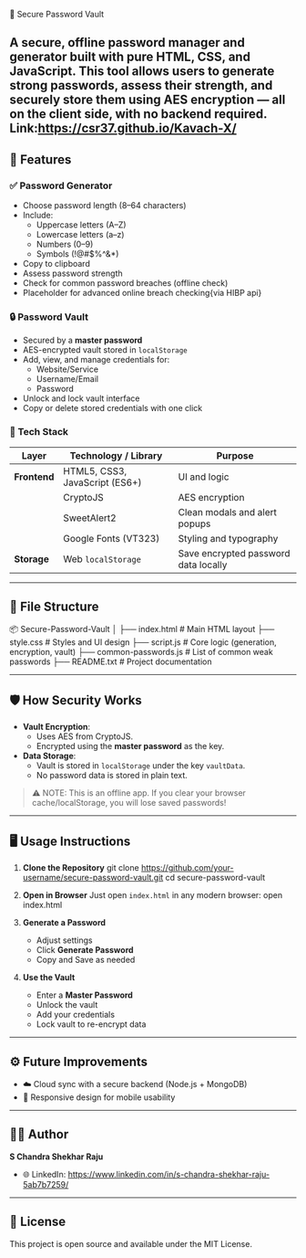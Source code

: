 🔐 Secure Password Vault

A secure, offline password manager and generator built with pure HTML, CSS, and JavaScript. This tool allows users to generate strong passwords, assess their strength, and securely store them using AES encryption — all on the client side, with no backend required.
Link:https://csr37.github.io/Kavach-X/
---

## 🚀 Features

### ✅ Password Generator
- Choose password length (8–64 characters)
- Include:
  - Uppercase letters (A–Z)
  - Lowercase letters (a–z)
  - Numbers (0–9)
  - Symbols (!@#$%^&*)
- Copy to clipboard
- Assess password strength
- Check for common password breaches (offline check)
- Placeholder for advanced online breach checking{via HIBP api}

### 🔒 Password Vault
- Secured by a **master password**
- AES-encrypted vault stored in `localStorage`
- Add, view, and manage credentials for:
  - Website/Service
  - Username/Email
  - Password
- Unlock and lock vault interface
- Copy or delete stored credentials with one click

### 🧠 Tech Stack

| Layer             | Technology / Library                       | Purpose |
|------------------|--------------------------------------------|---------|
| **Frontend**      | HTML5, CSS3, JavaScript (ES6+)             | UI and logic |
|                   | CryptoJS                                   | AES encryption |
|                   | SweetAlert2                                | Clean modals and alert popups |
|                   | Google Fonts (VT323)                       | Styling and typography |
| **Storage**       | Web `localStorage`                         | Save encrypted password data locally |

---

## 📁 File Structure

📦 Secure-Password-Vault
│
├── index.html             # Main HTML layout
├── style.css              # Styles and UI design
├── script.js              # Core logic (generation, encryption, vault)
├── common-passwords.js    # List of common weak passwords
├── README.txt             # Project documentation

---

## 🛡️ How Security Works

- **Vault Encryption**:  
  - Uses AES from CryptoJS.
  - Encrypted using the **master password** as the key.
- **Data Storage**:
  - Vault is stored in `localStorage` under the key `vaultData`.
  - No password data is stored in plain text.

> ⚠️ NOTE: This is an offline app. If you clear your browser cache/localStorage, you will lose saved passwords!

---

## 🖥️ Usage Instructions

1. **Clone the Repository**
   git clone https://github.com/your-username/secure-password-vault.git
   cd secure-password-vault

2. **Open in Browser**
   Just open `index.html` in any modern browser:
   open index.html

3. **Generate a Password**
   - Adjust settings
   - Click **Generate Password**
   - Copy and Save as needed

4. **Use the Vault**
   - Enter a **Master Password**
   - Unlock the vault
   - Add your credentials
   - Lock vault to re-encrypt data

---

## ⚙️ Future Improvements

- ☁️ Cloud sync with a secure backend (Node.js + MongoDB)
- 📱 Responsive design for mobile usability

---

## 👨‍💻 Author

**S Chandra Shekhar Raju**  
- 🌐 LinkedIn: https://www.linkedin.com/in/s-chandra-shekhar-raju-5ab7b7259/

---

## 📄 License

This project is open source and available under the MIT License.
